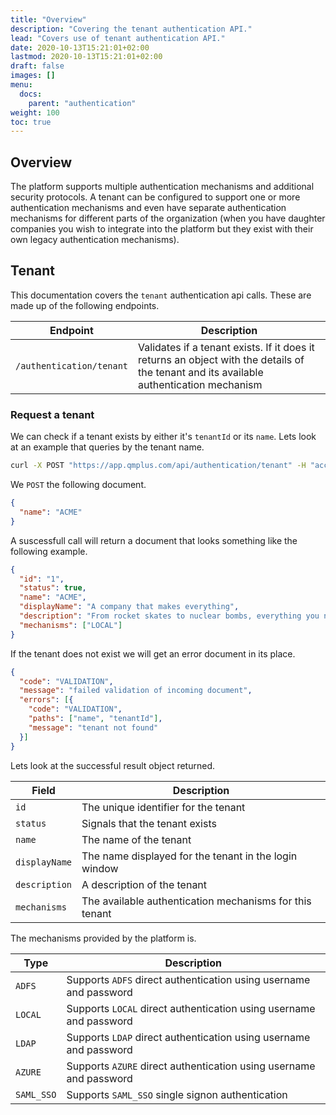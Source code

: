 ```yaml
---
title: "Overview"
description: "Covering the tenant authentication API."
lead: "Covers use of tenant authentication API."
date: 2020-10-13T15:21:01+02:00
lastmod: 2020-10-13T15:21:01+02:00
draft: false
images: []
menu: 
  docs:
    parent: "authentication"
weight: 100
toc: true
---
```


## Overview

The platform supports multiple authentication mechanisms and additional security protocols. A tenant can be configured to support one or more authentication mechanisms and even have separate authentication mechanisms for different parts of the organization (when you have daughter companies you wish to integrate into the platform but they exist with their own legacy authentication mechanisms).

## Tenant

This documentation covers the `tenant` authentication api calls. These are made up of the following endpoints.

| Endpoint | Description |
| --- | --- |
| `/authentication/tenant` | Validates if a tenant exists. If it does it returns an object with the details of the tenant and its available authentication mechanism |

### Request a tenant

We can check if a tenant exists by either it's `tenantId` or its `name`. Lets look at an example that queries by the tenant name.

```bash
curl -X POST "https://app.qmplus.com/api/authentication/tenant" -H "accept: application/json" -H "auth-impersonate-tenant-id: 104" -H "auth-impersonate-user-id: 1000001" -H "auth-tenant-id: 0" -H "auth-token: TOKEN" -H "Content-Type: application/json" -d "{ \"name\": \"ACME\"}"
```

We `POST` the following document.

```json
{
  "name": "ACME"
}
```

A suscessfull call will return a document that looks something like the following example.

```json
{
  "id": "1",
  "status": true,
  "name": "ACME",
  "displayName": "A company that makes everything",
  "description": "From rocket skates to nuclear bombs, everything you need to hunt roadrunners",
  "mechanisms": ["LOCAL"]
}
```

If the tenant does not exist we will get an error document in its place.

```json
{
  "code": "VALIDATION",
  "message": "failed validation of incoming document",
  "errors": [{
    "code": "VALIDATION",
    "paths": ["name", "tenantId"],
    "message": "tenant not found"
  }]
}
```

Lets look at the successful result object returned.

| Field | Description |
| --- | --- |
| `id` | The unique identifier for the tenant |
| `status` | Signals that the tenant exists |
| `name` | The name of the tenant |
| `displayName` | The name displayed for the tenant in the login window |
| `description` | A description of the tenant |
| `mechanisms` | The available authentication mechanisms for this tenant | 

The mechanisms provided by the platform is.

| Type | Description |
| --- | --- |
| `ADFS` | Supports `ADFS` direct authentication using username and password |
| `LOCAL` | Supports `LOCAL` direct authentication using username and password |
| `LDAP` | Supports `LDAP` direct authentication using username and password |
| `AZURE` | Supports `AZURE` direct authentication using username and password |
| `SAML_SSO` | Supports `SAML_SSO` single signon authentication |
